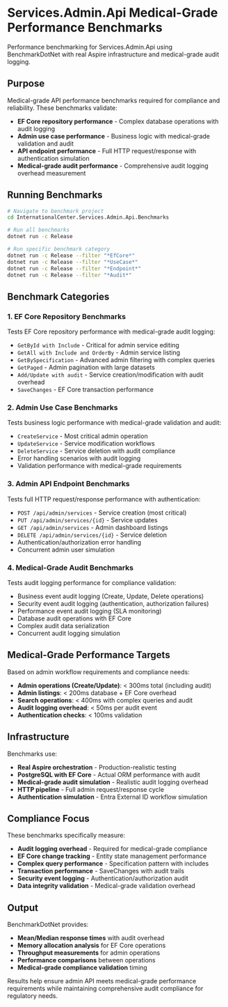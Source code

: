 # Services.Admin.Api Medical-Grade Performance Benchmarks

Performance benchmarking for Services.Admin.Api using BenchmarkDotNet with real Aspire infrastructure and medical-grade audit logging.

## Purpose

Medical-grade API performance benchmarks required for compliance and reliability. These benchmarks validate:
- **EF Core repository performance** - Complex database operations with audit logging
- **Admin use case performance** - Business logic with medical-grade validation and audit
- **API endpoint performance** - Full HTTP request/response with authentication simulation
- **Medical-grade audit performance** - Comprehensive audit logging overhead measurement

## Running Benchmarks

```bash
# Navigate to benchmark project
cd InternationalCenter.Services.Admin.Api.Benchmarks

# Run all benchmarks
dotnet run -c Release

# Run specific benchmark category
dotnet run -c Release --filter "*EfCore*"
dotnet run -c Release --filter "*UseCase*" 
dotnet run -c Release --filter "*Endpoint*"
dotnet run -c Release --filter "*Audit*"
```

## Benchmark Categories

### 1. EF Core Repository Benchmarks
Tests EF Core repository performance with medical-grade audit logging:
- `GetById with Include` - Critical for admin service editing
- `GetAll with Include and OrderBy` - Admin service listing
- `GetBySpecification` - Advanced admin filtering with complex queries
- `GetPaged` - Admin pagination with large datasets
- `Add/Update with audit` - Service creation/modification with audit overhead
- `SaveChanges` - EF Core transaction performance

### 2. Admin Use Case Benchmarks  
Tests business logic performance with medical-grade validation and audit:
- `CreateService` - Most critical admin operation
- `UpdateService` - Service modification workflows
- `DeleteService` - Service deletion with audit compliance
- Error handling scenarios with audit logging
- Validation performance with medical-grade requirements

### 3. Admin API Endpoint Benchmarks
Tests full HTTP request/response performance with authentication:
- `POST /api/admin/services` - Service creation (most critical)
- `PUT /api/admin/services/{id}` - Service updates
- `GET /api/admin/services` - Admin dashboard listings
- `DELETE /api/admin/services/{id}` - Service deletion
- Authentication/authorization error handling
- Concurrent admin user simulation

### 4. Medical-Grade Audit Benchmarks
Tests audit logging performance for compliance validation:
- Business event audit logging (Create, Update, Delete operations)
- Security event audit logging (authentication, authorization failures)
- Performance event audit logging (SLA monitoring)
- Database audit operations with EF Core
- Complex audit data serialization
- Concurrent audit logging simulation

## Medical-Grade Performance Targets

Based on admin workflow requirements and compliance needs:
- **Admin operations (Create/Update)**: < 300ms total (including audit)
- **Admin listings**: < 200ms database + EF Core overhead
- **Search operations**: < 400ms with complex queries and audit
- **Audit logging overhead**: < 50ms per audit event
- **Authentication checks**: < 100ms validation

## Infrastructure

Benchmarks use:
- **Real Aspire orchestration** - Production-realistic testing
- **PostgreSQL with EF Core** - Actual ORM performance with audit
- **Medical-grade audit simulation** - Realistic audit logging overhead
- **HTTP pipeline** - Full admin request/response cycle
- **Authentication simulation** - Entra External ID workflow simulation

## Compliance Focus

These benchmarks specifically measure:
- **Audit logging overhead** - Required for medical-grade compliance
- **EF Core change tracking** - Entity state management performance
- **Complex query performance** - Specification pattern with includes
- **Transaction performance** - SaveChanges with audit trails
- **Security event logging** - Authentication/authorization audit
- **Data integrity validation** - Medical-grade validation overhead

## Output

BenchmarkDotNet provides:
- **Mean/Median response times** with audit overhead
- **Memory allocation analysis** for EF Core operations
- **Throughput measurements** for admin operations  
- **Performance comparisons** between operations
- **Medical-grade compliance validation** timing

Results help ensure admin API meets medical-grade performance requirements while maintaining comprehensive audit compliance for regulatory needs.